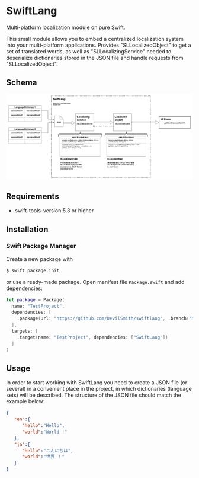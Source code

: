 # SwiftLang

Multi-platform localization module on pure Swift.

This small module allows you to embed a centralized localization system into your multi-platform applications. Provides "SLLocalizedObject" to get a set of translated words, as well as "SLLocalizingService" needed to deserialize dictionaries stored in the JSON file and handle requests from "SLLocalizedObject".

## Schema
![SchemaImage](SwiftLangSchema.jpg)

## Requirements
- swift-tools-version:5.3 or higher

## Installation

### Swift Package Manager
Create a new package with 
```bash
$ swift package init
```

or use a ready-made package. Open manifest file `Package.swift` and add dependencies: 

```swift
let package = Package(
  name: "TestProject",
  dependencies: [
    .package(url: "https://github.com/DevilSmith/swiftlang", .branch("main"))
  ],
  targets: [
    .target(name: "TestProject", dependencies: ["SwiftLang"])
  ]
)
```

## Usage
In order to start working with SwiftLang you need to create a JSON file (or several) in a convenient place in the project, in which dictionaries (language sets) will be described. The structure of the JSON file should match the example below:

```json
{
   "en":{
      "hello":"Hello",
      "world":"World !"
   },
   "ja":{
      "hello":"こんにちは",
      "world":"世界 ！"
   }
}
```
